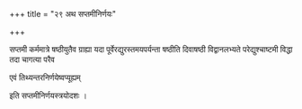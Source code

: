 +++
title = "२९ अथ सप्तमीनिर्णयः"

+++

सप्तमी कर्ममात्रे षष्ठीयुतैव ग्राह्या यदा पूर्वेरद्युरस्तमयपर्यन्ता षष्ठीति दिवाषष्ठी विद्वानलभ्यते परेद्युश्चाष्टमी विद्धा तदा चागत्या परैव

एवं तिथ्यन्तरनिर्णयेष्वप्यूह्यम्   

इति सप्तमीनिर्णयस्त्रयोदशः ।
